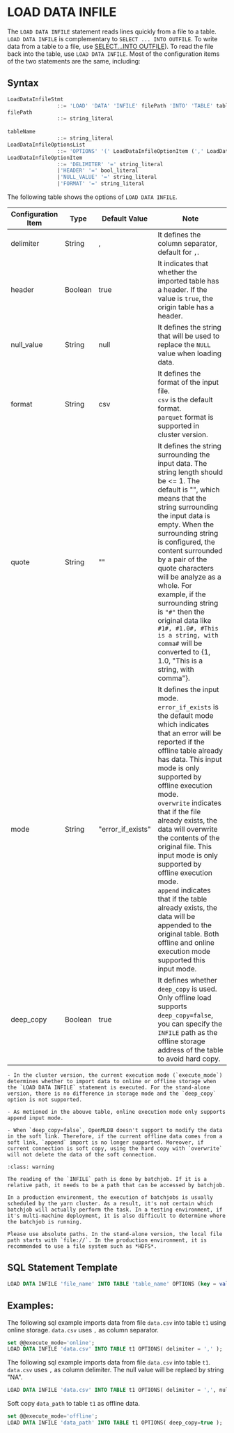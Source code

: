 # LOAD DATA INFILE

The `LOAD DATA INFILE` statement reads lines quickly from a file to a table. `LOAD DATA INFILE` is complementary to `SELECT ... INTO OUTFILE`. To write data from a table to a file, use [SELECT...INTO OUTFILE](../dql/SELECT_INTO_STATEMENT.md)). To read the file back into the table, use `LOAD DATA INFILE`. Most of the configuration items of the two statements are the same, including:

## Syntax

```sql
LoadDataInfileStmt
				::= 'LOAD' 'DATA' 'INFILE' filePath 'INTO' 'TABLE' tableName LoadDataInfileOptionsList
filePath 
				::= string_literal
				    
tableName
				::= string_literal
LoadDataInfileOptionsList
				::= 'OPTIONS' '(' LoadDataInfileOptionItem (',' LoadDataInfileOptionItem)* ')'
LoadDataInfileOptionItem
				::= 'DELIMITER' '=' string_literal
				|'HEADER' '=' bool_literal
				|'NULL_VALUE' '=' string_literal
				|'FORMAT' '=' string_literal						
```

The following table shows the options of `LOAD DATA INFILE`.

| Configuration Item | Type    | Default Value     | Note                                                                                                                                                                                                                                                                                                                                                                                                                                                                                                                                                                                      |
|--------------------|---------|-------------------|-------------------------------------------------------------------------------------------------------------------------------------------------------------------------------------------------------------------------------------------------------------------------------------------------------------------------------------------------------------------------------------------------------------------------------------------------------------------------------------------------------------------------------------------------------------------------------------------|
| delimiter          | String  | ,                 | It defines the column separator, default for `,`.                                                                                                                                                                                                                                                                                                                                                                                                                                                                                                                                         |
| header             | Boolean | true              | It indicates that whether the imported table has a header. If the value is `true`, the origin table has a header.                                                                                                                                                                                                                                                                                                                                                                                                                                                                         |
| null_value         | String  | null              | It defines the string that will be used to replace the `NULL` value when loading data.                                                                                                                                                                                                                                                                                                                                                                                                                                                                                                    |
| format             | String  | csv               | It defines the format of the input file.<br />`csv` is the default format. <br />`parquet` format is supported in cluster version.                                                                                                                                                                                                                                                                                                                                                                                                                                                        |
| quote              | String  | ""                | It defines the string surrounding the input data. The string length should be <= 1. The default is "", which means that the string surrounding the input data is empty. When the surrounding string is configured, the content surrounded by a pair of the quote characters will be analyze as a whole. For example, if the surrounding string is `"#"` then the original data like `#1#, #1.0#, #This is a string, with comma#` will be converted to {1, 1.0, "This is a string, with comma"}.                                                                   |
| mode               | String  | "error_if_exists" | It defines the input mode.<br />`error_if_exists` is the default mode which indicates that an error will be reported if the offline table already has data. This input mode is only supported by offline execution mode.<br />`overwrite` indicates that if the file already exists, the data will overwrite the contents of the original file. This input mode is only supported by offline execution mode.<br />`append` indicates that if the table already exists, the data will be appended to the original table. Both offline and online execution mode supported this input mode. |
| deep_copy          | Boolean | true              | It defines whether `deep_copy` is used. Only offline load supports `deep_copy=false`, you can specify the `INFILE` path as the offline storage address of the table to avoid hard copy.                                                                                                                                                                                                                                                                                                                                                                                                  |

```{note}
- In the cluster version, the current execution mode (`execute_mode`) determines whether to import data to online or offline storage when the `LOAD DATA INFILE` statement is executed. For the stand-alone version, there is no difference in storage mode and the `deep_copy` option is not supported.

- As metioned in the abouve table, online execution mode only supports append input mode.

- When `deep_copy=false`, OpenMLDB doesn't support to modify the data in the soft link. Therefore, if the current offline data comes from a soft link, `append` import is no longer supported. Moreover, if current connection is soft copy, using the hard copy with `overwrite` will not delete the data of the soft connection.

```

```{warning} INFILE Path
:class: warning

The reading of the `INFILE` path is done by batchjob. If it is a relative path, it needs to be a path that can be accessed by batchjob.

In a production environment, the execution of batchjobs is usually scheduled by the yarn cluster. As a result, it's not certain which batchjob will actually perform the task. In a testing environment, if it's multi-machine deployment, it is also difficult to determine where the batchjob is running.

Please use absolute paths. In the stand-alone version, the local file path starts with `file://`. In the production environment, it is recommended to use a file system such as *HDFS*.

```
## SQL Statement Template

```sql
LOAD DATA INFILE 'file_name' INTO TABLE 'table_name' OPTIONS (key = value, ...);
```

## Examples:

The following sql example imports data from file `data.csv` into table `t1` using online storage. `data.csv` uses `,` as column separator.

```sql
set @@execute_mode='online';
LOAD DATA INFILE 'data.csv' INTO TABLE t1 OPTIONS( delimiter = ',' );
```

The following sql example imports data from file `data.csv` into table `t1`. `data.csv` uses `,` as column delimiter. The null value will be replaed by string "NA".

```sql
LOAD DATA INFILE 'data.csv' INTO TABLE t1 OPTIONS( delimiter = ',', null_value='NA');
```

Soft copy `data_path` to table `t1` as offline data.
```sql
set @@execute_mode='offline';
LOAD DATA INFILE 'data_path' INTO TABLE t1 OPTIONS( deep_copy=true );
```

